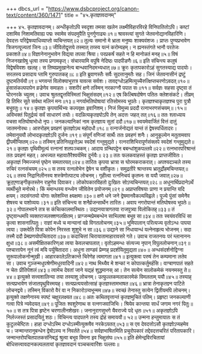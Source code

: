 +++
dbcs_url = "https://www.dsbcproject.org/canon-text/content/360/1471"
title = "४५.कृतज्ञावदानम्"

+++
४५. कृतज्ञावदानम्।
अन्धीकृतोऽपि स्वदृशा तमसा खलेन
लक्ष्मीविहारविरहे विनिपातितोऽपि। 
कष्टां दशामिव निशामतिवाह्य पद्मः 
स्वामेव संपदमुपैति पुनर्गुणाढ्यः॥१॥
श्रावस्त्यां सुगते जेतवनोद्यानविहारिणि। 
देवदत्तः परिद्वेषव्याधिव्याप्तो व्यचिन्तयत्॥२॥
तुल्यः समानो मे भ्राता मनुष्यः शाक्यवंशजः। 
प्राप्तः पुण्यप्रभावेण त्रिजगत्पूज्यतां जिनः॥३॥
जीवितोद्वृत्तये तस्मात् तय्स्य यत्नं करोम्यहम्। 
न ह्यनस्तंगते भानौ परतेजः प्रकाशते॥४॥
विज्ञानेनानुभावेन विद्यया तपसा श्रिया। 
परप्रकर्षं सहते न हि मानोन्नतं मनह्॥५॥
विषं निजनखाग्रेषु धृत्वा तस्य प्रणामकृत्।
संचारयामि वपुषि नेदिष्ठः पादपीडणैः॥६॥
इति संचिन्त्य कलुषं विद्वेषविवशः खलह्। 
स तिष्यप्रमुखानेत्य बान्धवानिदमभ्यधात्॥७॥
क्रूरः कृतापकारोऽहं सुगतस्याद्य पादयोः। 
सरलस्य प्रसादाय प्तामि गुरुपातकह्॥८॥
इति ब्रुवाणस्तैः सर्वैः सुदत्तानुमतैः सह। 
जिनं जेतवनासीनं द्रष्टुं दुष्टमतिर्ययौ॥९॥
भगवन्तं विलोक्याभूत्तत्र यावत्स सर्वशः। 
तावद्दग्धोऽहमित्युच्चैरुत्क्षिप्तचरणोऽवदत्॥१०॥
हुंसासंकल्पपापेन व्रज्रेणेव समाहतः। 
सशरीरं क्षणे तस्मिन् नरकाग्नौ पपात सः॥११॥
सर्वज्ञः सहसा दृष्ट्वा तं घोरनरके च्युतम्। 
उवाच श्रुततद्वृत्तविस्मितां भिक्षुसंसदम्॥१२॥
एष किल्बिषदोषेण पतितः क्लेशसंकटे। 
तीव्रम् हि तिमिर सूते सर्वथा मलिनं मनः॥१३॥
नगर्यामतिघोषायां रतिसोमस्य भूपतेः। 
कृतज्ञश्चाकृतज्ञश्च पुरा पुत्रौ बभूवतुः॥ १४॥
कृतज्ञः कृपयार्थिभ्यः कल्पवृक्षः इवानिशम्। 
निजं विमुच्य प्रददौ रत्नाभरणसंचयम्॥।१५॥
अविभक्तं पितुर्द्रव्यं सर्वं साधारणं तयोः।
वदन्नित्यकृतज्ञ्पोऽपि तेन् अदत्तः जहत् तत्॥१६॥
ततः श्लाध्याय वचसा मतिघोषाभोधो नृपः। 
जनकल्यानिकां नाम कृतज्ञाय सुतां ददौ॥१७॥
स्वयमेवार्जितं वित्तं दातुं जातमनोरथः। 
आरुरोहम् प्रवहणं कृतज्ञोऽथ महोदधौ॥१८॥
रत्नार्जनोद्यतं यान्तं तं द्वेषस्पर्धितादरः। 
तमेवानुययौ लोभादकृतज्ञोऽपि दुर्जनः॥१९॥
संपूर्णं वणिजां सार्थैः ततः प्रवहणं शनैः। 
आनुकूल्येन मतुतामवाप द्वीपमीप्सितम्॥२०॥
तस्मिन् प्रतिनिव्ऱ्इत्तेऽथ स्वदेशं गन्तुमुद्यते। 
रत्नराशिभिरापूर्णसंक्लपे स्वदेशं गन्तुमुद्यते॥२१॥
कृतज्ञः पृथिवीमूल्यं रत्नानां शतपःञ्चकम्। 
आदाय ग्रन्थिपट्टेन बबन्धांशुकपल्लवे॥२२॥
रत्नभारपरिश्रान्तं ततः प्रवहणं महत्। 
अभज्यत महावातैरैश्वर्यमिव दुर्नयैः॥ २३॥
ततः फलकवाहस्तं कृतज्ञः प्राप्तजीवितः। 
अकृतज्ञं निमज्जन्तं पृष्ठेन समतारयत्॥२४॥
तारितः कृपया भ्रात्रा स घोरमकराकरात्। 
अपश्यदञ्चले तस्य रुचिरं रत्नसंचयम्॥२५॥
स तस्य रत्नलोभेन द्वेषेन च वशीकृतः। 
समुद्रतीरे श्रान्तस्य भ्रातुर्द्रोहमचिन्तयत्॥२६॥
तस्य निद्रानिलीनस्य शस्त्रेणोत्पाट्य लोचनम्। 
गृहीत्वा रत्ननिचयं कृतघ्नः स ययौ जवात्॥२७॥
क्रूऱ्एणाङ्गीकृतस्तेन राहुणेव दिवाकर। 
लोकोपकारविहतो दुःखितः सोऽप्यचिन्तयत्॥२८॥
अधुनार्थिप्रदानेऽर्थे व्यर्थीभूते मनोरथे। 
किं ममान्धस्य वन्ध्येन जीवितेन प्रयोजनम्॥२९॥
अप्राप्तविषयाः प्राणा न प्रयान्ति यदि क्षयम्। 
तदसंगतयो योगाः क्लेशय्न्ति क्ष्यक्षमाः॥३०॥
क्षणे धने जने द्वेषमानवैकल्यविह्वले। 
पूज्ये पुंसां समेनैव शेषस्य च यशोव्ययः।३१॥
इति संचिन्त्य स शनैर्व्रजन्सार्थेन तारितः। 
अवाप नगरोपान्तं मतिघोषस्य भूपतेः॥३२॥
गोपालभवने तत्र स कंचित्कालमास्थितः। 
उद्यानयात्रागतया राजपुत्र्या विलोकितह्॥३३॥
तं दृष्ट्वान्धमपि व्यक्तराजलक्शणलक्षितम्। 
प्राग्जन्मप्रेमबन्धेन साभिलाषा बभूव सा॥३४॥
ततः स्वयंवरविधिं सा कृत्वा शासनात्पितुः। 
राज्ञां मध्ये च मान्यानां वव्रे विगतलोचनम्॥३५॥
भूमिपालान् परित्यज्य वृतोऽन्धः पापया त्वया। 
उक्त्वेति पित्रा कोपेन निरस्ता शुशुभे न सा॥३६॥
उद्याने सा निधायान्धं यत्नेनाहृत्य भोजनम्। 
सदा तस्मै ददौ प्रेमप्रणयोपचितादरा॥३७॥
कदाचित्तां चिरायातामाहारावसरे गते। 
उवाच राजतनयः परं म्लानाननः क्षुधा॥३८॥
असमीक्षितकारिण्आ त्वया केवलचापलात्। 
वृतोऽहमन्धः संत्यज्य नृपान् विपुललोचनान्॥३९॥
पश्चात्तापेन नूनं त्वं मयि पर्युषितादरा। 
अधुना ताण्डवं प्रेम्णह् प्रदर्शयितुमुद्यता॥४०॥
अन्धसंदर्शनोद्विग्ना सुरूपालोकनोन्मुखी। 
आहारकालेऽतिक्रान्ते चिरेणेह त्वमागता॥४१॥
इत्युक्त्वा परुषं तेन कम्पमाना लतेव सा। 
उवाच गुञ्जन्मधुपश्रेणीमधुरवादिनी॥४२॥
नाथ मिथ्यैव मे शन्कां न कोपात्कर्तुमर्हसि। 
वाग्बाणपातं सहते न चेतः प्रीतिपेशलं॥४३॥
त्वामेच देवतां जाने यद्यहं शुद्धमानस् आ। 
तेन सत्येन सालोकमेकं नयनमस्तु ते॥४४॥
इत्युक्ते सत्त्वशालिन्या तया तस्याशु लोचनम्।
उत्फुल्लकमलाकारमेकं विमलताम् ययौ॥४५॥
तस्याह् सत्यप्रभावेण संजातपृथुविस्मयह्। 
सत्यप्रत्ययसोत्साहं कृतज्ञस्तामभाषत॥४६॥
भ्रात्रा तेनाकृतज्ञ्न पाटिते लोचनद्वये। 
तस्मिन् विकारो वैरं वा न निकारोऽप्यभून्मम॥४७॥
स्वच्छं तेनास्तु सत्येन द्वितीयमपि लोचनम्। 
इत्युक्ते तक्षणेनास्य स्पष्टं चक्षुरलक्ष्यत॥४८॥
अतः कथितवृत्तान्तं कृतज्ञमुचितं पतिम्। 
प्रहृष्टा जनकल्याणी गत्वा पित्रे न्यवेदयत्॥४९॥
पूजितः श्वशुरेणाथ स रत्नगजवाजिभिः। 
श्रियेव कान्तया सार्धं जगाम नगरं पितुः॥५०॥
स तत्र पित्रा हृष्टेन चरणालीनशेखरः। 
जनानुरागसुभगे यैवराज्ये पदे धृतः॥५१॥
अकृतज्ञोऽपि निर्लज्जस्तं प्रसादयितुं शठः। 
विचिन्त्य पादपतने तस्य द्रोहं समाययौ॥ ५२॥
उन्मना हन्तुमायातः स तं कुटुलचेष्टितः। 
हाहा दग्धोऽस्मि दग्धोऽस्मीत्युक्त्वैव नरकेऽपतत्॥५३॥
स एव देवदत्तोऽसौ कृतज्ञोऽप्यहमेव च। 
जन्मान्तरानुबन्धेन द्वेषोऽस्य न निवर्तते॥५४॥
सर्वज्ञभाषितमिति प्रचुरोपकारं 
तद्देवदत्तचरितं परितापकारि। 
जन्मान्तरोपचितपातकसंनिबद्धं 
श्रुत्वा बभूव विमना इव भिक्षुसंघः॥५५॥
इति क्षेमेन्द्रविरचितायां बोधिसत्त्वावदानकल्पलतायां 
कृतज्ञावदानं पञ्चचत्वारिंशः पल्लवः॥
